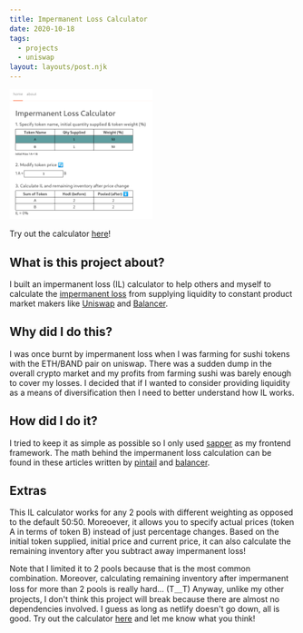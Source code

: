 ```yaml
---
title: Impermanent Loss Calculator
date: 2020-10-18
tags:
  - projects
  - uniswap
layout: layouts/post.njk
---
```


<img src="/img/impermanent-loss-calculator.png" alt="A screenshot of the user interface of my impermanent loss calculator app" style="width: 50%;"/>

Try out the calculator [here](https://impermanent-loss-calculator.netlify.app/)!
## What is this project about?

I built an impermanent loss (IL) calculator to help others and myself to calculate the [impermanent loss](https://finematics.com/impermanent-loss-explained/) from supplying liquidity to constant product market makers like [Uniswap](https://uniswap.org/) and [Balancer](https://balancer.finance/).

## Why did I do this?

I was once burnt by impermanent loss when I was farming for sushi tokens with the ETH/BAND pair on uniswap. There was a sudden dump in the overall crypto market and my profits from farming sushi was barely enough to cover my losses. I decided that if I wanted to consider providing liquidity as a means of diversification then I need to better understand how IL works.

## How did I do it?

I tried to keep it as simple as possible so I only used [sapper](https://sapper.svelte.dev/) as my frontend framework. The math behind the impermanent loss calculation can be found in these articles written by [pintail](https://pintail.medium.com/uniswap-a-good-deal-for-liquidity-providers-104c0b6816f2) and [balancer](https://medium.com/balancer-protocol/calculating-value-impermanent-loss-and-slippage-for-balancer-pools-4371a21f1a86).

## Extras

This IL calculator works for any 2 pools with different weighting as opposed to the default 50:50. Moreoever, it allows you to specify actual prices (token A in terms of token B) instead of just percentage changes. Based on the initial token supplied, initial price and current price, it can also calculate the remaining inventory after you subtract away impermanent loss!

Note that I limited it to 2 pools because that is the most common combination. Moreover, calculating remaining inventory after impermanent loss for more than 2 pools is really hard... (T＿T) Anyway, unlike my other projects, I don't think this project will break because there are almost no dependencies involved. I guess as long as netlify doesn't go down, all is good. Try out the calculator [here](https://impermanent-loss-calculator.netlify.app/) and let me know what you think!